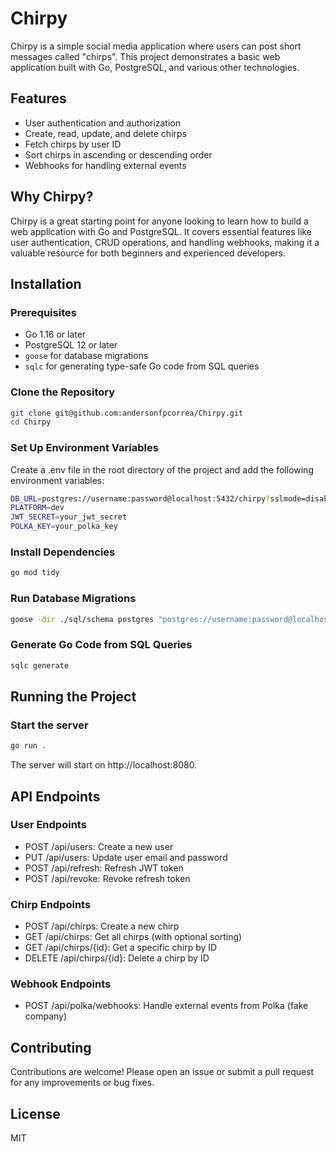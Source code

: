 # Chirpy

Chirpy is a simple social media application where users can post short messages called "chirps". This project demonstrates a basic web application built with Go, PostgreSQL, and various other technologies.

## Features

- User authentication and authorization
- Create, read, update, and delete chirps
- Fetch chirps by user ID
- Sort chirps in ascending or descending order
- Webhooks for handling external events

## Why Chirpy?

Chirpy is a great starting point for anyone looking to learn how to build a web application with Go and PostgreSQL. It covers essential features like user authentication, CRUD operations, and handling webhooks, making it a valuable resource for both beginners and experienced developers.

## Installation

### Prerequisites

- Go 1.16 or later
- PostgreSQL 12 or later
- `goose` for database migrations
- `sqlc` for generating type-safe Go code from SQL queries

### Clone the Repository

```sh
git clone git@github.com:andersonfpcorrea/Chirpy.git
cd Chirpy
```

### Set Up Environment Variables

Create a .env file in the root directory of the project and add the following environment variables:

```sh
DB_URL=postgres://username:password@localhost:5432/chirpy?sslmode=disable
PLATFORM=dev
JWT_SECRET=your_jwt_secret
POLKA_KEY=your_polka_key
```

### Install Dependencies

```sh
go mod tidy
```

### Run Database Migrations

```sh
goose -dir ./sql/schema postgres "postgres://username:password@localhost:5432/chirpy" up
```

### Generate Go Code from SQL Queries

```sh
sqlc generate
```

## Running the Project

### Start the server

```sh
go run .
```

The server will start on http://localhost:8080.

## API Endpoints

### User Endpoints

- POST /api/users: Create a new user
- PUT /api/users: Update user email and password
- POST /api/refresh: Refresh JWT token
- POST /api/revoke: Revoke refresh token

### Chirp Endpoints

- POST /api/chirps: Create a new chirp
- GET /api/chirps: Get all chirps (with optional sorting)
- GET /api/chirps/{id}: Get a specific chirp by ID
- DELETE /api/chirps/{id}: Delete a chirp by ID

### Webhook Endpoints

- POST /api/polka/webhooks: Handle external events from Polka (fake company)

## Contributing

Contributions are welcome! Please open an issue or submit a pull request for any improvements or bug fixes.

## License

MIT
